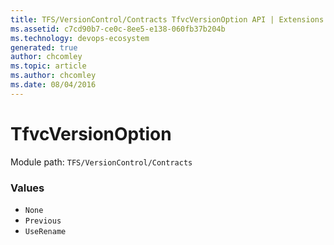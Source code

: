 ```yaml
---
title: TFS/VersionControl/Contracts TfvcVersionOption API | Extensions for Azure DevOps Services
ms.assetid: c7cd90b7-ce0c-8ee5-e138-060fb37b204b
ms.technology: devops-ecosystem
generated: true
author: chcomley
ms.topic: article
ms.author: chcomley
ms.date: 08/04/2016
---
```


# TfvcVersionOption

Module path: `TFS/VersionControl/Contracts`

### Values

- `None`
- `Previous`
- `UseRename`
